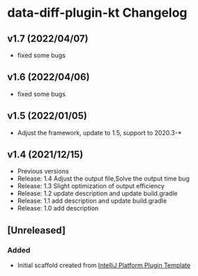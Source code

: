 <!-- Keep a Changelog guide -> https://keepachangelog.com -->

# data-diff-plugin-kt Changelog

## v1.7 (2022/04/07)
- fixed some bugs

## v1.6 (2022/04/06)
- fixed some bugs

## v1.5 (2022/01/05)
- Adjust the framework, update to 1.5, support to 2020.3-*

## v1.4 (2021/12/15)
- Previous versions
- Release: 1.4 Adjust the output file,Solve the output time bug
- Release: 1.3 Slight optimization of output efficiency
- Release: 1.2 update description and update build.gradle
- Release: 1.1 add description and update build.gradle
- Release: 1.0 add description


## [Unreleased]
### Added
- Initial scaffold created from [IntelliJ Platform Plugin Template](https://github.com/JetBrains/intellij-platform-plugin-template)